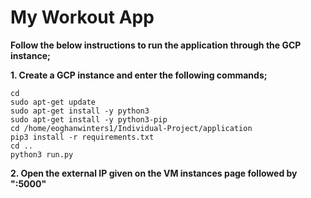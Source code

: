 # My Workout App
**Follow the below instructions to run the application through the GCP instance;**

**1. Create a GCP instance and enter the following commands;**

    cd
    sudo apt-get update
    sudo apt-get install -y python3
    sudo apt-get install -y python3-pip
    cd /home/eoghanwinters1/Individual-Project/application     
    pip3 install -r requirements.txt
    cd ..  
    python3 run.py
    
**2. Open the external IP given on the VM instances page followed by ":5000"**
